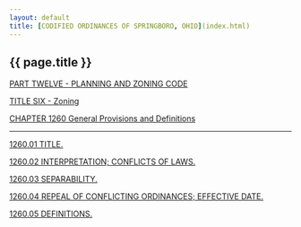 ```yaml
---
layout: default 
title: [CODIFIED ORDINANCES OF SPRINGBORO, OHIO](index.html) 
---
```


{{ page.title }}
----------------

[PART TWELVE - PLANNING AND ZONING CODE](465ba412.html)

[TITLE SIX - Zoning](4c61a412.html)

[CHAPTER 1260 General Provisions and Definitions](4c76a412.html)

---

[1260.01 TITLE.](4c84a412.html)

[1260.02 INTERPRETATION; CONFLICTS OF LAWS.](4c88a412.html)

[1260.03 SEPARABILITY.](4c8ca412.html)

[1260.04 REPEAL OF CONFLICTING ORDINANCES; EFFECTIVE
DATE.](4c90a412.html)

[1260.05 DEFINITIONS.](4c94a412.html)
